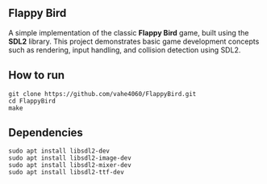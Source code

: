 
## Flappy Bird 
A simple implementation of the classic **Flappy Bird** game, built using the **SDL2** library.
This project demonstrates basic game development concepts such as rendering, input handling, and collision detection using SDL2.
 
## How to run
	git clone https://github.com/vahe4060/FlappyBird.git
	cd FlappyBird
	make

## Dependencies
    sudo apt install libsdl2-dev
    sudo apt install libsdl2-image-dev
    sudo apt install libsdl2-mixer-dev
    sudo apt install libsdl2-ttf-dev



